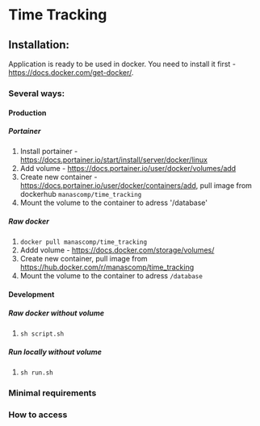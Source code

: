 # Time Tracking

## Installation:

Application is ready to be used in docker.
You need to install it first - https://docs.docker.com/get-docker/.
### Several ways:
#### Production
##### Portainer
1. Install portainer - https://docs.portainer.io/start/install/server/docker/linux
2. Add volume - https://docs.portainer.io/user/docker/volumes/add
3. Create new container - https://docs.portainer.io/user/docker/containers/add, pull image from dockerhub `manascomp/time_tracking`
4. Mount the volume to the container to adress '/database'
##### Raw docker
1. `docker pull manascomp/time_tracking`
2. Addd volume - https://docs.docker.com/storage/volumes/
3. Create new container, pull image from https://hub.docker.com/r/manascomp/time_tracking
4. Mount the volume to the container to adress `/database`
#### Development
##### Raw docker without volume
1. `sh script.sh`
##### Run locally without volume
1. `sh run.sh`
### Minimal requirements
### How to access
